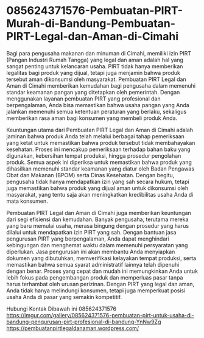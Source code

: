# 085624371576-Pembuatan-PIRT-Murah-di-Bandung-Pembuatan-PIRT-Legal-dan-Aman-di-Cimahi

Bagi para pengusaha makanan dan minuman di Cimahi, memiliki izin PIRT (Pangan Industri Rumah Tangga) yang legal dan aman adalah hal yang sangat penting untuk kelancaran usaha. PIRT tidak hanya memberikan legalitas bagi produk yang dijual, tetapi juga menjamin bahwa produk tersebut aman dikonsumsi oleh masyarakat. Pembuatan PIRT Legal dan Aman di Cimahi memberikan kemudahan bagi pengusaha dalam memenuhi standar keamanan pangan yang ditetapkan oleh pemerintah. Dengan menggunakan layanan pembuatan PIRT yang profesional dan berpengalaman, Anda bisa memastikan bahwa usaha pangan yang Anda jalankan memenuhi semua ketentuan peraturan yang berlaku, sekaligus memberikan rasa aman bagi konsumen yang membeli produk Anda.

Keuntungan utama dari Pembuatan PIRT Legal dan Aman di Cimahi adalah jaminan bahwa produk Anda telah melalui berbagai tahap pemeriksaan yang ketat untuk memastikan bahwa produk tersebut tidak membahayakan kesehatan. Proses ini mencakup pemeriksaan terhadap bahan baku yang digunakan, kebersihan tempat produksi, hingga prosedur pengolahan produk. Semua aspek ini diperiksa untuk memastikan bahwa produk yang dihasilkan memenuhi standar keamanan yang diatur oleh Badan Pengawas Obat dan Makanan (BPOM) serta Dinas Kesehatan. Dengan begitu, pengusaha tidak hanya mendapatkan izin yang sah secara hukum, tetapi juga memastikan bahwa produk yang dijual aman untuk dikonsumsi oleh masyarakat, yang tentu saja akan meningkatkan kredibilitas usaha Anda di mata konsumen.

Pembuatan PIRT Legal dan Aman di Cimahi juga memberikan keuntungan dari segi efisiensi dan kemudahan. Banyak pengusaha, terutama mereka yang baru memulai usaha, merasa bingung dengan prosedur yang harus dilalui untuk mendapatkan izin PIRT yang sah. Dengan bantuan jasa pengurusan PIRT yang berpengalaman, Anda dapat menghindari kebingungan dan menghemat waktu dalam memenuhi persyaratan yang diperlukan. Jasa pengurusan ini akan membantu Anda menyiapkan dokumen yang dibutuhkan, memverifikasi kelayakan tempat produksi, serta memastikan bahwa semua syarat administratif lainnya telah dipenuhi dengan benar. Proses yang cepat dan mudah ini memungkinkan Anda untuk lebih fokus pada pengembangan produk dan memperluas pasar tanpa harus terhambat oleh urusan perizinan. Dengan PIRT yang legal dan aman, Anda tidak hanya melindungi konsumen, tetapi juga memperkuat posisi usaha Anda di pasar yang semakin kompetitif.

Hubungi Kontak Dibawah ini
085624371576
https://imgur.com/gallery/085624371576-pembuatan-pirt-untuk-usaha-di-bandung-pengurusan-pirt-profesional-di-bandung-YnNw9Zg
https://pembuatanpirtlegaldanaman.wordpress.com/
